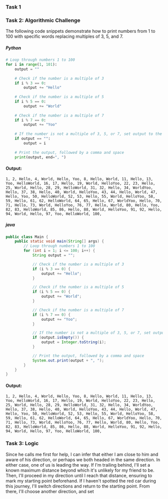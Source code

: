### Task 1

### Task 2: Algorithmic Challenge
The following code snippets demonstrate how to print numbers from 1 to 100 with specific words replacing multiples of 3, 5, and 7.

##### Python
```python
# Loop through numbers 1 to 100
for i in range(1, 101):
    output = ""
    
    # Check if the number is a multiple of 3
    if i % 3 == 0:
        output += "Hello"
    
    # Check if the number is a multiple of 5
    if i % 5 == 0:
        output += "World"
    
    # Check if the number is a multiple of 7
    if i % 7 == 0:
        output += "Yoo"
    
    # If the number is not a multiple of 3, 5, or 7, set output to the number
    if output == "":
        output = i
    
    # Print the output, followed by a comma and space
    print(output, end=", ")
```
#### Output:
```plaintext
1, 2, Hello, 4, World, Hello, Yoo, 8, Hello, World, 11, Hello, 13, Yoo, HelloWorld, 16, 17, Hello, 19, World, HelloYoo, 22, 23, Hello, 25, World, Hello, 28, 29, HelloWorld, 31, 32, Hello, 34, WorldYoo, Hello, 37, 38, Hello, 40, World, HelloYoo, 43, 44, Hello, World, 47, Hello, Yoo, 50, HelloWorld, 52, 53, Hello, 55, World, HelloYoo, 58, 59, Hello, 61, 62, HelloWorld, 64, 65, Hello, 67, WorldYoo, Hello, 70, 71, Hello, 73, World, HelloYoo, 76, 77, Hello, World, 80, Hello, Yoo, 82, 83, HelloWorld, 85, 86, Hello, 88, World, HelloYoo, 91, 92, Hello, 94, World, Hello, 97, Yoo, HelloWorld, 100,
```
##### java
```java
public class Main {
    public static void main(String[] args) {
        // Loop through numbers 1 to 100
        for (int i = 1; i <= 100; i++) {
            String output = "";

            // Check if the number is a multiple of 3
            if (i % 3 == 0) {
                output += "Hello";
            }

            // Check if the number is a multiple of 5
            if (i % 5 == 0) {
                output += "World";
            }

            // Check if the number is a multiple of 7
            if (i % 7 == 0) {
                output += "Yoo";
            }

            // If the number is not a multiple of 3, 5, or 7, set output to the number
            if (output.isEmpty()) {
                output = Integer.toString(i);
            }

            // Print the output, followed by a comma and space
            System.out.print(output + ", ");
        }
    }
}
```
#### Output:
```plaintext
1, 2, Hello, 4, World, Hello, Yoo, 8, Hello, World, 11, Hello, 13, Yoo, HelloWorld, 16, 17, Hello, 19, World, HelloYoo, 22, 23, Hello, 25, World, Hello, 28, 29, HelloWorld, 31, 32, Hello, 34, WorldYoo, Hello, 37, 38, Hello, 40, World, HelloYoo, 43, 44, Hello, World, 47, Hello, Yoo, 50, HelloWorld, 52, 53, Hello, 55, World, HelloYoo, 58, 59, Hello, 61, 62, HelloWorld, 64, 65, Hello, 67, WorldYoo, Hello, 70, 71, Hello, 73, World, HelloYoo, 76, 77, Hello, World, 80, Hello, Yoo, 82, 83, HelloWorld, 85, 86, Hello, 88, World, HelloYoo, 91, 92, Hello, 94, World, Hello, 97, Yoo, HelloWorld, 100,
```
### Task 3: Logic
Since he calls me first for help, I can infer that either I am close to him and aware of his direction, or perhaps we both headed in the same direction. In either case, one of us is leading the way. If I'm trailing behind, I'll set a known maximum distance beyond which it's unlikely for my friend to be. Then, I'll proceed in my direction until I reach that distance, ensuring to mark my starting point beforehand. If I haven't spotted the red car during this journey, I'll switch directions and return to the starting point. From there, I'll choose another direction, and set 
